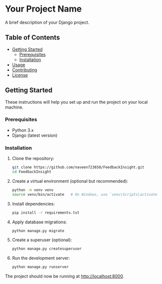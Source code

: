 # Your Project Name

A brief description of your Django project.

## Table of Contents

- [Getting Started](#getting-started)
  - [Prerequisites](#prerequisites)
  - [Installation](#installation)
- [Usage](#usage)
- [Contributing](#contributing)
- [License](#license)

## Getting Started

These instructions will help you set up and run the project on your local machine.

### Prerequisites

- Python 3.x
- Django (latest version)

### Installation

1. Clone the repository:

    ```bash
    git clone https://github.com/naveen723658/FeedbackInsight.git
    cd FeedbackInsight
    ```

2. Create a virtual environment (optional but recommended):

    ```bash
    python -m venv venv
    source venv/bin/activate   # On Windows, use `venv\Scripts\activate`
    ```

3. Install dependencies:

    ```bash
    pip install -r requirements.txt
    ```

4. Apply database migrations:

    ```bash
    python manage.py migrate
    ```

5. Create a superuser (optional):

    ```bash
    python manage.py createsuperuser
    ```

6. Run the development server:

    ```bash
    python manage.py runserver
    ```

The project should now be running at [http://localhost:8000](http://localhost:8000).
